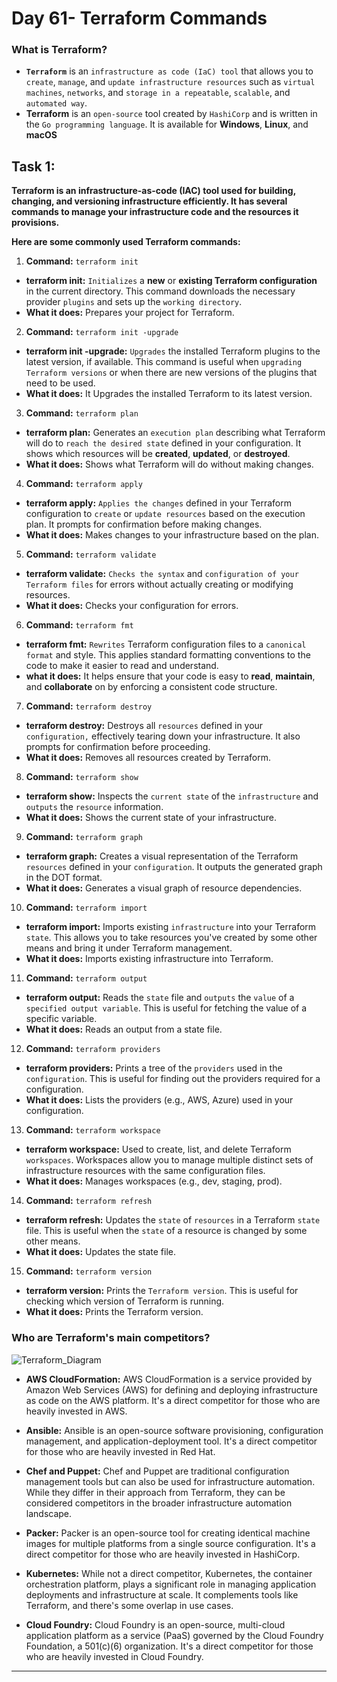 # Day 61- Terraform Commands

### What is Terraform?

- **`Terraform`** is an `infrastructure as code (IaC) tool` that allows you to `create`, `manage`, and `update infrastructure resources` such as `virtual machines`, `networks`, and `storage in a repeatable`, `scalable`, and `automated way`.
- **Terraform** is an `open-source` tool created by `HashiCorp` and is written in the `Go programming language`. It is available for **Windows**, **Linux**, and **macOS**

## Task 1:

**Terraform is an infrastructure-as-code (IAC) tool used for building, changing, and versioning infrastructure efficiently. It has several commands to manage your infrastructure code and the resources it provisions.**

**Here are some commonly used Terraform commands:**

1. **Command:** `terraform init`

- **terraform init:** `Initializes` a **new** or **existing Terraform configuration** in the current directory. This command downloads the necessary provider `plugins` and sets up the `working directory`.
- **What it does:** Prepares your project for Terraform.

2. **Command:** `terraform init -upgrade`

- **terraform init -upgrade:** `Upgrades` the installed Terraform plugins to the latest version, if available. This command is useful when `upgrading Terraform versions` or when there are new versions of the plugins that need to be used.
- **What it does:** It Upgrades the installed Terraform to its latest version.

3. **Command:** `terraform plan`

- **terraform plan:** Generates an `execution plan` describing what Terraform will do to `reach the desired state` defined in your configuration. It shows which resources will be **created**, **updated**, or **destroyed**.
- **What it does:** Shows what Terraform will do without making changes.

4. **Command:** `terraform apply`

- **terraform apply:** `Applies the changes` defined in your Terraform configuration to `create` or `update resources` based on the execution plan. It prompts for confirmation before making changes.
- **What it does:** Makes changes to your infrastructure based on the plan.

5. **Command:** `terraform validate`

- **terraform validate:** `Checks the syntax` and `configuration of your Terraform files` for errors without actually creating or modifying resources.
- **What it does:** Checks your configuration for errors.

6. **Command:** `terraform fmt`

- **terraform fmt:** `Rewrites` Terraform configuration files to a `canonical format` and style. This applies standard formatting conventions to the code to make it easier to read and understand.
- **what it does:** It helps ensure that your code is easy to **read**, **maintain**, and **collaborate** on by enforcing a consistent code structure.

7. **Command:** `terraform destroy`

- **terraform destroy:** Destroys all `resources` defined in your `configuration,` effectively tearing down your infrastructure. It also prompts for confirmation before proceeding.
- **What it does:** Removes all resources created by Terraform.

8. **Command:** `terraform show`

- **terraform show:** Inspects the `current state` of the `infrastructure` and `outputs` the `resource` information.
- **What it does:** Shows the current state of your infrastructure.

9. **Command:** `terraform graph`

- **terraform graph:** Creates a visual representation of the Terraform `resources` defined in your `configuration`. It outputs the generated graph in the DOT format.
- **What it does:** Generates a visual graph of resource dependencies.

10. **Command:** `terraform import`

- **terraform import:** Imports existing `infrastructure` into your Terraform `state`. This allows you to take resources you've created by some other means and bring it under Terraform management.
- **What it does:** Imports existing infrastructure into Terraform.

11. **Command:** `terraform output`

- **terraform output:** Reads the `state` file and `outputs` the `value` of a `specified output variable`. This is useful for fetching the value of a specific variable.
- **What it does:** Reads an output from a state file.

12. **Command:** `terraform providers`

- **terraform providers:** Prints a tree of the `providers` used in the `configuration`. This is useful for finding out the providers required for a configuration.
- **What it does:** Lists the providers (e.g., AWS, Azure) used in your configuration.

13. **Command:** `terraform workspace`

- **terraform workspace:** Used to create, list, and delete Terraform `workspaces`. Workspaces allow you to manage multiple distinct sets of infrastructure resources with the same configuration files.
- **What it does:** Manages workspaces (e.g., dev, staging, prod).

14. **Command:** `terraform refresh`

- **terraform refresh:** Updates the `state` of `resources` in a Terraform `state` file. This is useful when the `state` of a resource is changed by some other means.
- **What it does:** Updates the state file.

15. **Command:** `terraform version`

- **terraform version:** Prints the `Terraform version`. This is useful for checking which version of Terraform is running.
- **What it does:** Prints the Terraform version.

### Who are Terraform's main competitors?

![Terraform_Diagram](https://github.com/Rohit312001/GitDemo/assets/76991475/0f7f29ab-b76e-464f-867c-33a821cf08b0)

- **AWS CloudFormation:** AWS CloudFormation is a service provided by Amazon Web Services (AWS) for defining and deploying infrastructure as code on the AWS platform. It's a direct competitor for those who are heavily invested in AWS.

- **Ansible:** Ansible is an open-source software provisioning, configuration management, and application-deployment tool. It's a direct competitor for those who are heavily invested in Red Hat.

- **Chef and Puppet:** Chef and Puppet are traditional configuration management tools but can also be used for infrastructure automation. While they differ in their approach from Terraform, they can be considered competitors in the broader infrastructure automation landscape.

- **Packer:** Packer is an open-source tool for creating identical machine images for multiple platforms from a single source configuration. It's a direct competitor for those who are heavily invested in HashiCorp.

- **Kubernetes:** While not a direct competitor, Kubernetes, the container orchestration platform, plays a significant role in managing application deployments and infrastructure at scale. It complements tools like Terraform, and there's some overlap in use cases.

- **Cloud Foundry:** Cloud Foundry is an open-source, multi-cloud application platform as a service (PaaS) governed by the Cloud Foundry Foundation, a 501(c)(6) organization. It's a direct competitor for those who are heavily invested in Cloud Foundry.

---
